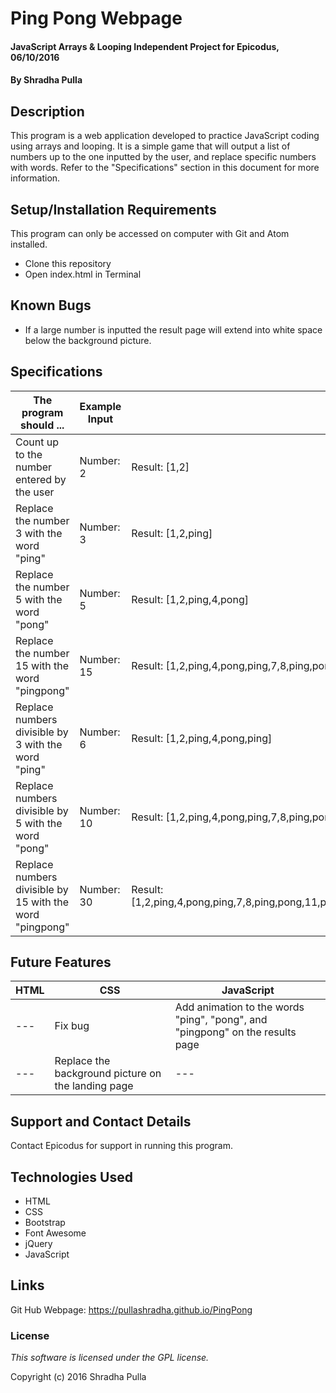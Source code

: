 # Ping Pong Webpage

#### JavaScript Arrays & Looping Independent Project for Epicodus, 06/10/2016

#### By Shradha Pulla

## Description

This program is a web application developed to practice JavaScript coding using arrays and looping. It is a simple game that will output a list of numbers up to the one inputted by the user, and replace specific numbers with words. Refer to the "Specifications" section in this document for more information.

## Setup/Installation Requirements

This program can only be accessed on computer with Git and Atom installed.

* Clone this repository
* Open index.html in Terminal

## Known Bugs

* If a large number is inputted the result page will extend into white space below the background picture.

## Specifications

The program should ... | Example Input | Example Output
----- | ----- | -----
Count up to the number entered by the user | Number: 2 | Result: [1,2]
Replace the number 3 with the word "ping" | Number: 3 | Result: [1,2,ping]
Replace the number 5 with the word "pong" | Number: 5 | Result: [1,2,ping,4,pong]
Replace the number 15 with the word "pingpong" | Number: 15 | Result: [1,2,ping,4,pong,ping,7,8,ping,pong,11,ping,13,14,pingpong]
Replace numbers divisible by 3 with the word "ping" | Number: 6 | Result: [1,2,ping,4,pong,ping]
Replace numbers divisible by 5 with the word "pong" | Number: 10 | Result: [1,2,ping,4,pong,ping,7,8,ping,pong]
Replace numbers divisible by 15 with the word "pingpong" | Number: 30 | Result: [1,2,ping,4,pong,ping,7,8,ping,pong,11,ping,13,14,pingpong,16,17,ping,19,pong,ping,22,23,ping,pong,26,ping,28,29,pingpong]

## Future Features

HTML | CSS | JavaScript
----- | ----- | -----
--- | Fix bug | Add animation to the words "ping", "pong", and "pingpong" on the results page
--- | Replace the background picture on the landing page | ---

## Support and Contact Details

Contact Epicodus for support in running this program.

## Technologies Used

* HTML
* CSS
* Bootstrap
* Font Awesome
* jQuery
* JavaScript

## Links

Git Hub Webpage: https://pullashradha.github.io/PingPong

### License

*This software is licensed under the GPL license.*

Copyright (c) 2016 Shradha Pulla
